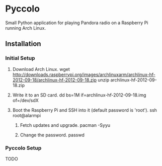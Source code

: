 Pyccolo
=======

Small Python application for playing Pandora radio on a Raspberry Pi running
Arch Linux.

## Installation

### Initial Setup

1. Download Arch Linux.
       wget http://downloads.raspberrypi.org/images/archlinuxarm/archlinux-hf-2012-09-18/archlinux-hf-2012-09-18.zip
       unzip archlinux-hf-2012-09-18.zip

2. Write it to an SD card.
       dd bs=1M if=archlinux-hf-2012-09-18.img of=/dev/sdX

3. Boot the Raspberry Pi and SSH into it (default password is 'root').
       ssh root@alarmpi

   1. Fetch updates and upgrade.
          pacman -Syyu

   2. Change the password.
          passwd

### Pyccolo Setup

TODO

